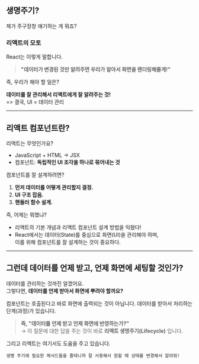 ## 생명주기?  

제가 주구장창 얘기하는 게 뭐죠?  

### 리액트의 모토  

React는 이렇게 말합니다.  

> **"데이터가 변경된 것만 알려주면 우리가 알아서 화면을 렌더링해줄게!"**  

즉, 우리가 해야 할 일은?

**데이터를 잘 관리해서 리액트에게 잘 알려주는 것!**  
=> 결국, UI = 데이터 관리

---

## 리액트 컴포넌트란?

리액트는 무엇인가요?  

- JavaScript + HTML → JSX  
- 컴포넌트: **독립적인 UI 조각을 하나로 묶어내는 것**  

컴포넌트를 잘 설계하려면?

1. **먼저 데이터를 어떻게 관리할지 결정.**  
2. **UI 구조 잡음.**  
3. **핸들러 함수 설계.**  

즉, 어제는 뭐했냐? 

- 리액트의 기본 개념과 리액트 컴포넌트 설계 방법을 익혔다!
- React에서는 데이터(State)를 중심으로 화면(UI)을 관리해야 하며,  
이를 위해 컴포넌트를 잘 설계하는 것이 중요하다.

---

## 그런데 데이터를 언제 받고, 언제 화면에 세팅할 것인가?

데이터를 관리하는 것까진 알겠어요.  
그렇다면, **데이터를 언제 받아서 화면에 뿌려야 할까요?**  

컴포넌트는 호출된다고 바로 화면에 출력되는 것이 아닙니다.
데이터를 받아서 처리하는 단계(과정)가 있습니다.

> **즉, "데이터를 언제 받고 언제 화면에 반영하는가?"**  
> → 이 질문에 대한 답을 주는 것이 바로 **리액트 생명주기(Lifecycle)** 입니다.  

그리고 리액트는 여기서도 도움을 주고 있습니다.  

`생명 주기에 필요한 메서드들을 줄테니까 잘 사용해서 원할 때 상태를 변경해서 알려줘!`

